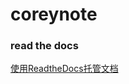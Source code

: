 # coreynote



### read the docs

[使用ReadtheDocs托管文档](https://www.xncoding.com/2017/01/22/fullstack/readthedoc.html)

